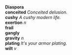 __Diaspora__  
__conceited__ _Conceited delusion._  
__cushy__ _A cushy modern life._  
__exertion__ _n_  
__frail__  
__gangly__  
__gravity__ _n_  
__plating__ _It's your armor plating._  
__wilt__ _v_  
